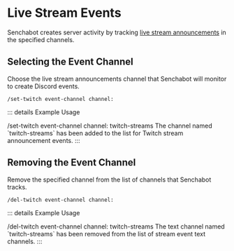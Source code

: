 # Live Stream Events <Badge type="warning" text="NEW"/>

Senchabot creates server activity by tracking [live stream announcements](/discord-bot/live-stream-announcements) in the specified channels.

## Selecting the Event Channel

Choose the live stream announcements channel that Senchabot will monitor to create Discord events.

```
/set-twitch event-channel channel:
```

::: details Example Usage

<!-- EXAMPLE - /set-twitch event-channel channel: -->
<DiscordMessages>
<!-- NEW COMPONENT (user message) => change user message -->
    <DiscordMessage profile="user">
        <DiscordMarkdown>
            /set-twitch event-channel channel: twitch-streams
        </DiscordMarkdown>
    </DiscordMessage>
    <DiscordMessage profile="bot" role-color="#1fab89">
        <template #interactions>
            <DiscordInteraction :ephemeral="true"  profile="user" :command="true">set-twitch event-channel
            </DiscordInteraction>
        </template>
        <DiscordMarkdown>
        The channel named `twitch-streams` has been added to the list for Twitch stream announcement events.
        </DiscordMarkdown>
    </DiscordMessage>
</DiscordMessages>
:::

## Removing the Event Channel

Remove the specified channel from the list of channels that Senchabot tracks.

```
/del-twitch event-channel channel:
```

::: details Example Usage

<!-- EXAMPLE - /del-twitch event-channel channel: -->
<DiscordMessages>
<!-- NEW COMPONENT (user message) => change user message -->
    <DiscordMessage profile="user">
        <DiscordMarkdown>
            /del-twitch event-channel channel: twitch-streams
        </DiscordMarkdown>
    </DiscordMessage>
    <DiscordMessage profile="bot" role-color="#1fab89">
        <template #interactions>
            <DiscordInteraction :ephemeral="true"  profile="user" :command="true">del-twitch event-channel
            </DiscordInteraction>
        </template>
        <DiscordMarkdown>
        The text channel named `twitch-streams` has been removed from the list of stream event text channels.
        </DiscordMarkdown>
    </DiscordMessage>
</DiscordMessages>
:::
